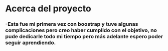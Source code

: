 # Acerca del proyecto
### -Esta fue mi primera vez con boostrap y tuve algunas complicaciones pero creo haber cumplido con el objetivo, no pude dedicarle todo mi tiempo pero más adelante espero poder seguir aprendiendo.
